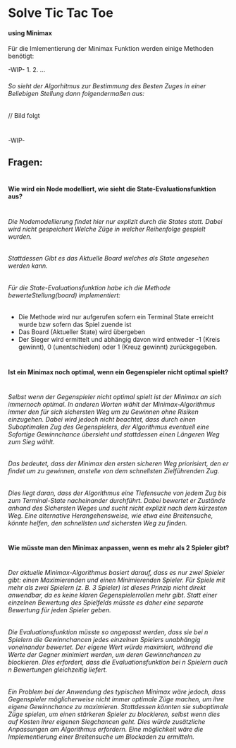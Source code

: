 # Solve Tic Tac Toe
#### using Minimax

Für die Imlementierung der Minimax Funktion werden einige Methoden benötigt:

 -WIP-
1. 
2.
...
###### So sieht der Algorhitmus zur Bestimmung des Besten Zuges in einer Beliebigen Stellung dann folgendermaßen aus:
// Bild folgt
#
-WIP-


## Fragen:
#
#




#### Wie wird ein Node modelliert, wie sieht die State-Evaluationsfunktion aus?
#
###### Die Nodemodellierung findet hier nur explizit durch die States statt. Dabei wird nicht gespeichert Welche Züge in welcher Reihenfolge gespielt wurden.
###### Stattdessen Gibt es das Aktuelle Board welches als State angesehen werden kann. 
###### Für die State-Evaluationsfunktion habe ich die Methode bewerteStellung(board) implementiert:
- Die Methode wird nur aufgerufen sofern ein Terminal State erreicht wurde bzw sofern das Spiel zuende ist
- Das Board (Aktueller State) wird übergeben
- Der Sieger wird ermittelt und abhängig davon wird entweder -1 (Kreis gewinnt), 0 (unentschieden) oder 1 (Kreuz gewinnt) zurückgegeben.

#
#
#
#




#### Ist ein Minimax noch optimal, wenn ein Gegenspieler nicht optimal spielt?
#
###### Selbst wenn der Gegenspieler nicht optimal spielt ist der Minimax an sich immernoch optimal. In anderen Worten wählt der Minimax-Algorithmus immer den für sich sichersten Weg um zu Gewinnen ohne Risiken einzugehen. Dabei wird jedoch nicht beachtet, dass durch einen Suboptimalen Zug des Gegenspielers, der Algorithmus eventuell eine Sofortige Gewinnchance übersieht und stattdessen einen Längeren Weg zum Sieg wählt.
###### Das bedeutet, dass der Minimax den ersten sicheren Weg priorisiert, den er findet um zu gewinnen, anstelle von dem schnellsten Zielführenden Zug.
###### Dies liegt daran, dass der Algorithmus eine Tiefensuche von jedem Zug bis zum Terminal-State nacheinander durchführt. Dabei bewertet er Zustände anhand des Sichersten Weges und sucht nicht explizit nach dem kürzesten Weg. Eine alternative Herangehensweise, wie etwa eine Breitensuche, könnte helfen, den schnellsten und sichersten Weg zu finden.
#
#
#
#
#### Wie müsste man den Minimax anpassen, wenn es mehr als 2 Spieler gibt?
#
###### Der aktuelle Minimax-Algorithmus basiert darauf, dass es nur zwei Spieler gibt: einen Maximierenden und einen Minimierenden Spieler. Für Spiele mit mehr als zwei Spielern (z. B. 3 Spieler) ist dieses Prinzip nicht direkt anwendbar, da es keine klaren Gegenspielerrollen mehr gibt. Statt einer einzelnen Bewertung des Spielfelds müsste es daher eine separate Bewertung für jeden Spieler geben.
###### Die Evaluationsfunktion müsste so angepasst werden, dass sie bei n Spielern die Gewinnchancen jedes einzelnen Spielers unabhängig voneinander bewertet. Der eigene Wert würde maximiert, während die Werte der Gegner minimiert werden, um deren Gewinnchancen zu blockieren. Dies erfordert, dass die Evaluationsfunktion bei n Spielern auch n Bewertungen gleichzeitig liefert.
###### Ein Problem bei der Anwendung des typischen Minimax wäre jedoch, dass Gegenspieler möglicherweise nicht immer optimale Züge machen, um ihre eigene Gewinnchance zu maximieren. Stattdessen könnten sie suboptimale Züge spielen, um einen stärkeren Spieler zu blockieren, selbst wenn dies auf Kosten ihrer eigenen Siegchancen geht. Dies würde zusätzliche Anpassungen am Algorithmus erfordern. Eine möglichkeit wäre die Implementierung einer Breitensuche um Blockaden zu ermitteln.
#
#
#
#
#
#
